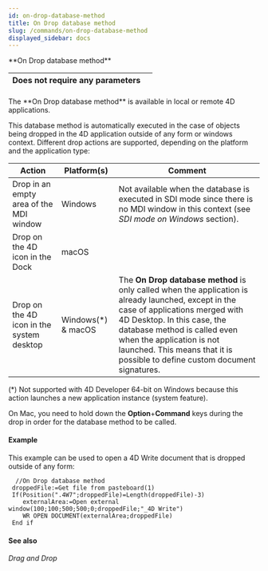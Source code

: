 ```yaml
---
id: on-drop-database-method
title: On Drop database method
slug: /commands/on-drop-database-method
displayed_sidebar: docs
---
```


<!--REF #_command_.On Drop database method.Syntax-->**On Drop database method**<!-- END REF-->
<!--REF #_command_.On Drop database method.Params-->
| Does not require any parameters |  |
| --- | --- |

<!-- END REF-->

#### 

<!--REF #_command_.On Drop database method.Summary-->The **On Drop database method** is available in local or remote 4D applications.<!-- END REF-->

This database method is automatically executed in the case of objects being dropped in the 4D application outside of any form or windows context. Different drop actions are supported, depending on the platform and the application type:

| **Action**                                | **Platform(s)**     | **Comment**                                                                                                                                                                                                                                                                                                     |
| ----------------------------------------- | ------------------- | --------------------------------------------------------------------------------------------------------------------------------------------------------------------------------------------------------------------------------------------------------------------------------------------------------------- |
| Drop in an empty area of the MDI window   | Windows             | Not available when the database is executed in SDI mode since there is no MDI window in this context (see *SDI mode on Windows* section).                                                                                                                                                                       |
| Drop on the 4D icon in the Dock           | macOS               |                                                                                                                                                                                                                                                                                                                 |
| Drop on the 4D icon in the system desktop | Windows(\*) & macOS | The **On Drop database method** is only called when the application is already launched, except in the case of applications merged with 4D Desktop. In this case, the database method is called even when the application is not launched. This means that it is possible to define custom document signatures. |

(\*) Not supported with 4D Developer 64-bit on Windows because this action launches a new application instance (system feature).

On Mac, you need to hold down the **Option**+**Command** keys during the drop in order for the database method to be called. 

#### Example 

This example can be used to open a 4D Write document that is dropped outside of any form:

```4d
  //On Drop database method
 droppedFile:=Get file from pasteboard(1)
 If(Position(".4W7";droppedFile)=Length(droppedFile)-3)
    externalArea:=Open external window(100;100;500;500;0;droppedFile;"_4D Write")
    WR OPEN DOCUMENT(externalArea;droppedFile)
 End if
```

#### See also 

*Drag and Drop*  